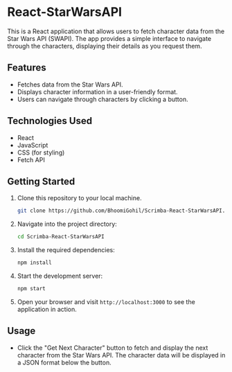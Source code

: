 # React-StarWarsAPI

This is a React application that allows users to fetch character data from the Star Wars API (SWAPI). The app provides a simple interface to navigate through the characters, displaying their details as you request them.

## Features

- Fetches data from the Star Wars API.
- Displays character information in a user-friendly format.
- Users can navigate through characters by clicking a button.

## Technologies Used

- React
- JavaScript
- CSS (for styling)
- Fetch API

## Getting Started

1. Clone this repository to your local machine.

   ```bash
   git clone https://github.com/BhoomiGohil/Scrimba-React-StarWarsAPI.git
   ```

2. Navigate into the project directory:

   ```bash
   cd Scrimba-React-StarWarsAPI
   ```

3. Install the required dependencies:

   ```bash
   npm install
   ```

4. Start the development server:

   ```bash
   npm start
   ```

5. Open your browser and visit `http://localhost:3000` to see the application in action.

## Usage

- Click the "Get Next Character" button to fetch and display the next character from the Star Wars API. The character data will be displayed in a JSON format below the button.
